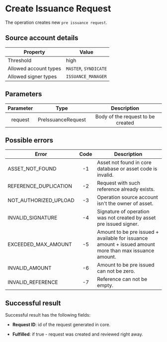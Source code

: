 # Create Issuance Request

The operation creates new `pre issuance request`.

## Source account details

| Property              | Value                 |
|-----------------------|-----------------------|
| Threshold             | high                  |
| Allowed account types | `MASTER`, `SYNDICATE` |
| Allowed signer types  | `ISSUANCE_MANAGER`    |

## Parameters

| Parameter |       Type         | Description                       |
|:---------:|:------------------:|:---------------------------------:|
|  request  | PreIssuanceRequest | Body of the request to be created |

## Possible errors

| Error                 | Code | Description                                                                                            |
|-----------------------|:----:|--------------------------------------------------------------------------------------------------------|
| ASSET_NOT_FOUND       | -1   | Asset not found in core database or asset code is invalid.                                             |
| REFERENCE_DUPLICATION | -2   | Request with such reference already exists.                                                            |
| NOT_AUTHORIZED_UPLOAD | -3   | Operation source account isn't the owner of asset.                                                     |
| INVALID_SIGNATURE     | -4   | Signature of operation was not created by asset pre issued signer.                                     |
| EXCEEDED_MAX_AMOUNT   | -5   | Amount to be pre issued + available for issuance amount + issued amount more than max issuance amount. |
| INVALID_AMOUNT        | -6   | Amount to be pre issued can not be zero.                                                               |
| INVALID_REFERENCE     | -7   | Reference can not be empty.                                                                            |

## Successful result

Successful result has the following fields:

* __Request ID__: id of the request generated in core.

* __Fulfilled__: if true - request was created and reviewed right away.
